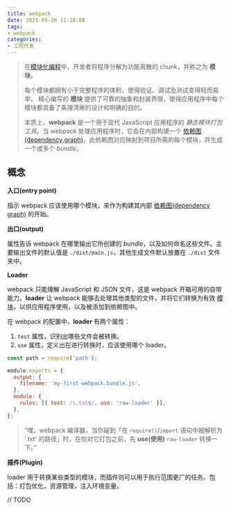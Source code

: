 ```yaml
---
title: webpack
date: 2021-05-26 11:18:08
tags:
- webpack
categories:
- 工程开发
---
```


> 在[模块化编程](https://en.wikipedia.org/wiki/Modular_programming)中，开发者将程序分解为功能离散的 chunk，并称之为 **模块**。
>
> 每个模块都拥有小于完整程序的体积，使得验证、调试及测试变得轻而易举。 精心编写的 **模块** 提供了可靠的抽象和封装界限，使得应用程序中每个模块都具备了条理清晰的设计和明确的目的。
>
> 本质上，**webpack** 是一个用于现代 JavaScript 应用程序的 *静态模块打包工具*。当 webpack 处理应用程序时，它会在内部构建一个 [依赖图(dependency graph)](https://webpack.docschina.org/concepts/dependency-graph/)，此依赖图对应映射到项目所需的每个模块，并生成一个或多个 *bundle*。

<!--more-->

## 概念

**入口(entry point)**

指示 webpack 应该使用哪个模块，来作为构建其内部 [依赖图(dependency graph)](https://webpack.docschina.org/concepts/dependency-graph/) 的开始。

**出口(output)** 

属性告诉 webpack 在哪里输出它所创建的 *bundle*，以及如何命名这些文件。主要输出文件的默认值是 `./dist/main.js`，其他生成文件默认放置在 `./dist` 文件夹中。

**Loader** 

webpack 只能理解 JavaScript 和 JSON 文件，这是 webpack 开箱可用的自带能力。**loader** 让 webpack 能够去处理其他类型的文件，并将它们转换为有效 [模块](https://webpack.docschina.org/concepts/modules)，以供应用程序使用，以及被添加到依赖图中。

在 webpack 的配置中，**loader** 有两个属性：

1. `test` 属性，识别出哪些文件会被转换。
2. `use` 属性，定义出在进行转换时，应该使用哪个 loader。

```javascript
const path = require('path');

module.exports = {
  output: {
    filename: 'my-first-webpack.bundle.js',
  },
  module: {
    rules: [{ test: /\.txt$/, use: 'raw-loader' }],
  },
};
```

> “嘿，webpack 编译器，当你碰到「在 `require()`/`import` 语句中被解析为 '.txt' 的路径」时，在你对它打包之前，先 **use(使用)** `raw-loader` 转换一下。”



**插件(Plugin)** 

loader 用于转换某些类型的模块，而插件则可以用于执行范围更广的任务。包括：打包优化，资源管理，注入环境变量。



// TODO
